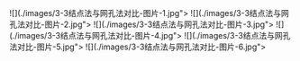 ﻿![](./images/3-3结点法与网孔法对比-图片-1.jpg"></div>
![](./images/3-3结点法与网孔法对比-图片-2.jpg"></div>
![](./images/3-3结点法与网孔法对比-图片-3.jpg"></div>
![](./images/3-3结点法与网孔法对比-图片-4.jpg"></div>
![](./images/3-3结点法与网孔法对比-图片-5.jpg"></div>
![](./images/3-3结点法与网孔法对比-图片-6.jpg"></div>
